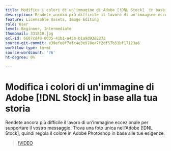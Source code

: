 ```yaml
---
title: Modifica i colori di un'immagine di Adobe [!DNL Stock]  in base alla tua storia
description: Rendete ancora più difficile il lavoro di un'immagine eccezionale per supportare il vostro messaggio. Trova una foto unica in Adobe [!DNL Stock] e poi regola il colore in Adobe Photoshop in base alle tue esigenze
feature: Licensable Assets, Image Editing
role: User
level: Beginner, Intermediate
thumbnail: 331810.jpg
exl-id: 6607cd40-0035-41b1-a45b-b1a9d9382272
source-git-commit: e39efe0f7afc4e3e970ea7f2df57b51bf17123a6
workflow-type: tm+mt
source-wordcount: '76'
ht-degree: 0%

---
```


# Modifica i colori di un&#39;immagine di Adobe [!DNL Stock] in base alla tua storia

Rendete ancora più difficile il lavoro di un&#39;immagine eccezionale per supportare il vostro messaggio. Trova una foto unica nell&#39;Adobe [!DNL Stock], quindi regola il colore in Adobe Photoshop in base alle tue esigenze.

>[!VIDEO](https://video.tv.adobe.com/v/331810?hidetitle=true)

